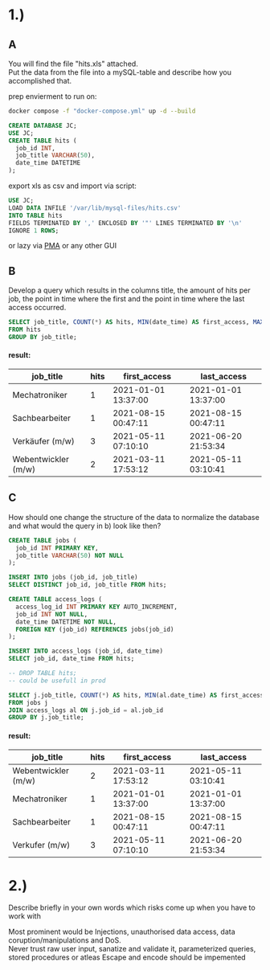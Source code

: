 # 1.)
## A
You will find the file "hits.xls" attached.  
Put the data from the file into a mySQL-table and describe how you accomplished that.  

prep envierment to run on:
```bash
docker compose -f "docker-compose.yml" up -d --build 
```
```SQL
CREATE DATABASE JC;
USE JC;
CREATE TABLE hits (
  job_id INT,
  job_title VARCHAR(50),
  date_time DATETIME
);
```
export xls as csv and import via script:
```SQL
USE JC;
LOAD DATA INFILE '/var/lib/mysql-files/hits.csv'
INTO TABLE hits
FIELDS TERMINATED BY ',' ENCLOSED BY '"' LINES TERMINATED BY '\n'
IGNORE 1 ROWS;
```
or lazy via [PMA](http://localhost:8080/index.php) or any other GUI
## B
Develop a query which results in the columns title, the amount of hits per job, the point in time
where the first and the point in time where the last access occurred.

```SQL
SELECT job_title, COUNT(*) AS hits, MIN(date_time) AS first_access, MAX(date_time) AS last_access
FROM hits
GROUP BY job_title;
```
#### result:
| job_title | hits | first_access            | last_access             |
|-----------------|-------|---------------------|---------------------|
| Mechatroniker   | 1     | 2021-01-01 13:37:00 | 2021-01-01 13:37:00 |
| Sachbearbeiter  | 1     | 2021-08-15 00:47:11 | 2021-08-15 00:47:11 |
| Verkäufer (m/w) | 3     | 2021-05-11 07:10:10 | 2021-06-20 21:53:34 |
| Webentwickler (m/w) | 2     | 2021-03-11 17:53:12 | 2021-05-11 03:10:41 |

## C
How should one change the structure of the data to normalize the database and what would the
query in b) look like then?

```SQL
CREATE TABLE jobs (
  job_id INT PRIMARY KEY,
  job_title VARCHAR(50) NOT NULL
);

INSERT INTO jobs (job_id, job_title)
SELECT DISTINCT job_id, job_title FROM hits;

CREATE TABLE access_logs (
  access_log_id INT PRIMARY KEY AUTO_INCREMENT,
  job_id INT NOT NULL,
  date_time DATETIME NOT NULL,
  FOREIGN KEY (job_id) REFERENCES jobs(job_id)
);

INSERT INTO access_logs (job_id, date_time)
SELECT job_id, date_time FROM hits;

-- DROP TABLE hits;
-- could be usefull in prod

SELECT j.job_title, COUNT(*) AS hits, MIN(al.date_time) AS first_access, MAX(al.date_time) AS last_access
FROM jobs j
JOIN access_logs al ON j.job_id = al.job_id
GROUP BY j.job_title;

```
#### result:

| job_title           | hits | first_access        | last_access         |
|---------------------|------|---------------------|---------------------|
| Webentwickler (m/w) |    2 | 2021-03-11 17:53:12 | 2021-05-11 03:10:41 |
| Mechatroniker       |    1 | 2021-01-01 13:37:00 | 2021-01-01 13:37:00 |
| Sachbearbeiter      |    1 | 2021-08-15 00:47:11 | 2021-08-15 00:47:11 |
| Verkufer (m/w)      |    3 | 2021-05-11 07:10:10 | 2021-06-20 21:53:34 |

# 2.)

Describe briefly in your own words which risks come up when you have to work with

Most prominent would be Injections, unauthorised data access, data coruption/manipulations and DoS.  
Never trust raw user input, sanatize and validate it, parameterized queries, stored procedures or atleas Escape and encode should be impemented
